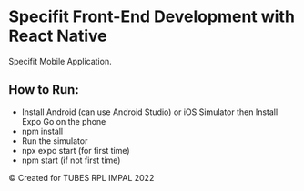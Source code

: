 # Specifit Front-End Development with React Native

Specifit Mobile Application.  

## How to Run:  
- Install Android (can use Android Studio) or iOS Simulator then Install Expo Go on the phone
- npm install
- Run the simulator
- npx expo start (for first time)
- npm start (if not first time)

© Created for TUBES RPL IMPAL 2022
